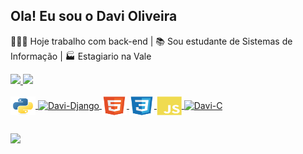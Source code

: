 ## Ola! Eu sou o Davi Oliveira


👨🏾‍💻 Hoje trabalho com back-end | 📚 Sou estudante de Sistemas de Informação | 🏭 Estagiario na Vale

  <div>
    <a href='https://github/davi-soliveira'>
      <img   height='180em' src="https://github-readme-stats.vercel.app/api?username=davi-soliveira&show_icons=true&theme=dark&include_all_commits=true&count_private=true"/>
      <img   heigth='180em'src='https://github-readme-stats.vercel.app/api/top-langs/?username=davi-soliveira&layout=compact&langs_count=16&theme=dark'/>
  </div>

  <div style="display: inline_block"><br>
  <img align="center" alt="Davi-Python" height="30" width="40" src="https://raw.githubusercontent.com/devicons/devicon/master/icons/python/python-original.svg">
  <img align="center" alt="Davi-Django" height="30" width="40" src="https://cdn.jsdelivr.net/gh/devicons/devicon@latest/icons/django/django-plain.svg">
  <img align="center" alt="Davi-HTML" height="30" width="40" src="https://raw.githubusercontent.com/devicons/devicon/master/icons/html5/html5-original.svg">
  <img align="center" alt="Davi-CSS" height="30" width="40" src="https://raw.githubusercontent.com/devicons/devicon/master/icons/css3/css3-original.svg">
  <img align="center" alt="Davi-Js" height="30" width="40" src="https://raw.githubusercontent.com/devicons/devicon/master/icons/javascript/javascript-plain.svg">
  <img align='center' alt='Davi-C' height='30' width='40' src="https://cdn.jsdelivr.net/gh/devicons/devicon@latest/icons/c/c-original.svg" />
        
</div>

##

<div>
  <a href="https://www.linkedin.com/in/davi-soliveira/" target="_blank"><img src="https://img.shields.io/badge/-LinkedIn-%230077B5?style=for-the-badge&logo=linkedin&logoColor=white" target="_blank"></a> 
</div>


